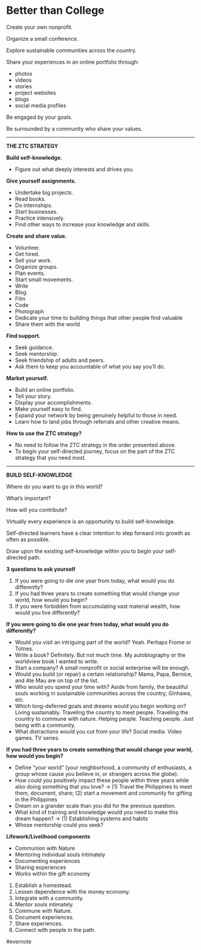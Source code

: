 # Better than College

Create your own nonprofit.

Organize a small conference.

Explore sustainable communities across the country.

Share your experiences in an online portfolio through:

- photos
- videos
- stories
- project websites
- blogs
- social media profiles

Be engaged by your goals.

Be surrounded by a community who share your values.

---

**THE ZTC STRATEGY**

**Build self-knowledge.**

- Figure out what deeply interests and drives you.

**Give yourself assignments.**

- Undertake big projects.
- Read books.
- Do internships.
- Start businesses.
- Practice intensively.
- Find other ways to increase your knowledge and skills.

**Create and share value.**

- Volunteer.
- Get hired.
- Sell your work.
- Organize groups.
- Plan events.
- Start small movements.
- Write
- Blog
- Film
- Code
- Photograph
- Dedicate your time to building things that other people find valuable
- Share them with the world

**Find support.**

- Seek guidance.
- Seek mentorship.
- Seek friendship of adults and peers.
- Ask them to keep you accountable of what you say you’ll do.

**Market yourself.**

- Build an online portfolio.
- Tell your story.
- Display your accomplishments.
- Make yourself easy to find.
- Expand your network by being genuinely helpful to those in need.
- Learn how to land jobs through referrals and other creative means.

**How to use the ZTC strategy?**

- No need to follow the ZTC strategy in the order presented above.
- To begin your self-directed journey, focus on the part of the ZTC strategy that you need most.

---

**BUILD SELF-KNOWLEDGE**

Where do you want to go in this world?

What’s important?

How will you contribute?

Virtually every experience is an opportunity to build self-knowledge.

Self-directed learners have a clear intention to step forward into growth as often as possible.

Draw upon the existing self-knowledge within you to begin your self-directed path.

**3 questions to ask yourself**

1. If you were going to die one year from today, what would you do differently?
2. If you had three years to create something that would change your world, how would you begin?
3. If you were forbidden from accumulating vast material wealth, how would you live differently?

**If you were going to die one year from today, what would you do differently?**

- Would you visit an intriguing part of the world? Yeah. Perhaps Frome or Totnes.
- Write a book? Definitely. But not much time. My autobiography or the worldview book I wanted to write.
- Start a company? A small nonprofit or social enterprise will be enough.
- Would you build (or repair) a certain relationship? Mama, Papa, Bernice, and Ate Mau are on top of the list.
- Who would you spend your time with? Aside from family, the beautiful souls working in sustainable communities across the country, Ginhawa, etc.
- Which long-deferred goals and dreams would you begin working on? Living sustainably. Traveling the country to meet people. Traveling the country to commune with nature. Helping people. Teaching people. Just being with a community.
- What distractions would you cut from your life? Social media. Video games. TV series.

**If you had three years to create something that would change your world, how would you begin?**

- Define “your world” (your neighborhood, a community of enthusiasts, a group whose cause you believe in, or strangers across the globe).
- How could you positively impact these people within three years while also doing something that you love? -> (1) Travel the Philippines to meet them, document, share; (2) start a movement and community for gifting in the Philippines
- Dream on a grander scale than you did for the previous question.
- What kind of training and knowledge would you need to make this dream happen? -> (1) Establishing systems and habits
- Whose mentorship could you seek?

**Lifework/Livelihood components**

- Communion with Nature
- Mentoring individual souls intimately
- Documenting experiences
- Sharing experiences
- Works within the gift economy
1. Establish a homestead.
2. Lessen dependence with the money economy.
3. Integrate with a community.
4. Mentor souls intimately.
5. Commune with Nature.
6. Document experiences.
7. Share experiences.
8. Connect with people in the path.

\#evernote

